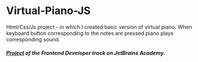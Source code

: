 # Virtual-Piano-JS
Html/Css/Js project - in which I created basic version of virtual piano.
When keyboard button corresponding to the notes are pressed piano plays corresponding sound.


##### [Project](https://hyperskill.org/projects/101) of the Frontend Developer track on JetBrains Academy.
